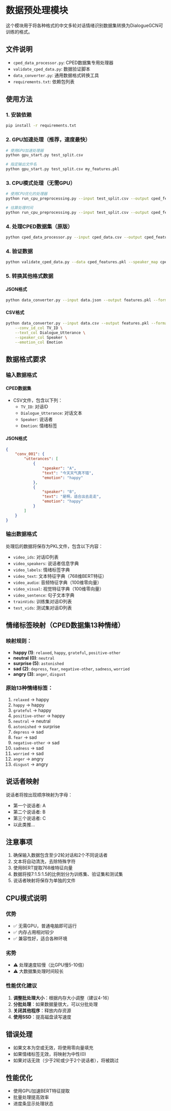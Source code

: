 # 数据预处理模块

这个模块用于将各种格式的中文多轮对话情绪识别数据集转换为DialogueGCN可训练的格式。

## 文件说明

- `cped_data_processor.py`: CPED数据集专用处理器
- `validate_cped_data.py`: 数据验证脚本
- `data_converter.py`: 通用数据格式转换工具
- `requirements.txt`: 依赖包列表

## 使用方法

### 1. 安装依赖

```bash
pip install -r requirements.txt
```

### 2. GPU加速处理（推荐，速度最快）

```bash
# 使用GPU加速处理器
python gpu_start.py test_split.csv

# 指定输出文件名
python gpu_start.py test_split.csv my_features.pkl

```

### 3. CPU模式处理（无需GPU）

```bash
# 使用CPU优化的处理器
python run_cpu_preprocessing.py --input test_split.csv --output cped_features.pkl

# 估算处理时间
python run_cpu_preprocessing.py --input test_split.csv --output cped_features.pkl --estimate_time
```

### 4. 处理CPED数据集（原版）

```bash
python cped_data_processor.py --input cped_data.csv --output cped_features.pkl
```

### 4. 验证数据

```bash
python validate_cped_data.py --data cped_features.pkl --speaker_map cped_features_speaker_map.pkl
```

### 5. 转换其他格式数据

#### JSON格式
```bash
python data_converter.py --input data.json --output features.pkl --format json
```

#### CSV格式
```bash
python data_converter.py --input data.csv --output features.pkl --format csv \
    --conv_id_col TV_ID \
    --text_col Dialogue_Utterance \
    --speaker_col Speaker \
    --emotion_col Emotion
```

## 数据格式要求

### 输入数据格式

#### CPED数据集
- CSV文件，包含以下列：
  - `TV_ID`: 对话ID
  - `Dialogue_Utterance`: 对话文本
  - `Speaker`: 说话者
  - `Emotion`: 情绪标签

#### JSON格式
```json
{
    "conv_001": {
        "utterances": [
            {
                "speaker": "A",
                "text": "今天天气真不错",
                "emotion": "happy"
            },
            {
                "speaker": "B",
                "text": "是啊，适合出去走走",
                "emotion": "happy"
            }
        ]
    }
}
```

### 输出数据格式

处理后的数据将保存为PKL文件，包含以下内容：
- `video_ids`: 对话ID列表
- `video_speakers`: 说话者信息字典
- `video_labels`: 情绪标签字典
- `video_text`: 文本特征字典（768维BERT特征）
- `video_audio`: 音频特征字典（100维零向量）
- `video_visual`: 视觉特征字典（100维零向量）
- `video_sentence`: 句子文本字典
- `trainVids`: 训练集对话ID列表
- `test_vids`: 测试集对话ID列表

## 情绪标签映射（CPED数据集13种情绪）

### 映射规则：
- **happy (1)**: `relaxed`, `happy`, `grateful`, `positive-other`
- **neutral (0)**: `neutral`
- **surprise (5)**: `astonished`
- **sad (2)**: `depress`, `fear`, `negative-other`, `sadness`, `worried`
- **angry (3)**: `anger`, `disgust`

### 原始13种情绪标签：
1. `relaxed` → happy
2. `happy` → happy
3. `grateful` → happy
4. `positive-other` → happy
5. `neutral` → neutral
6. `astonished` → surprise
7. `depress` → sad
8. `fear` → sad
9. `negative-other` → sad
10. `sadness` → sad
11. `worried` → sad
12. `anger` → angry
13. `disgust` → angry

## 说话者映射

说话者将按出现顺序映射为字母：
- 第一个说话者: A
- 第二个说话者: B
- 第三个说话者: C
- 以此类推...

## 注意事项

1. 确保输入数据包含至少2轮对话和2个不同说话者
2. 文本将自动清洗，去除特殊字符
3. 使用BERT提取768维特征向量
4. 数据将按7:1.5:1.5的比例划分为训练集、验证集和测试集
5. 说话者映射将保存为单独的文件

## CPU模式说明

### 优势
- ✅ 无需GPU，普通电脑即可运行
- ✅ 内存占用相对较少
- ✅ 兼容性好，适合各种环境

### 劣势
- ⚠️ 处理速度较慢（比GPU慢5-10倍）
- ⚠️ 大数据集处理时间较长

### 性能优化建议
1. **调整批处理大小**：根据内存大小调整（建议4-16）
2. **分批处理**：如果数据量很大，可以分批处理
3. **关闭其他程序**：释放内存资源
4. **使用SSD**：提高磁盘读写速度

## 错误处理

- 如果文本为空或无效，将使用零向量填充
- 如果情绪标签无效，将映射为中性(0)
- 如果对话无效（少于2轮或少于2个说话者），将被跳过

## 性能优化

- 使用GPU加速BERT特征提取
- 批量处理提高效率
- 进度条显示处理状态
